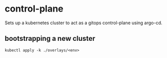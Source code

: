 # control-plane

Sets up a kubernetes cluster to act as a gitops control-plane using argo-cd. 

## bootstrapping a new cluster
```
kubectl apply -k ./overlays/<env>
```
